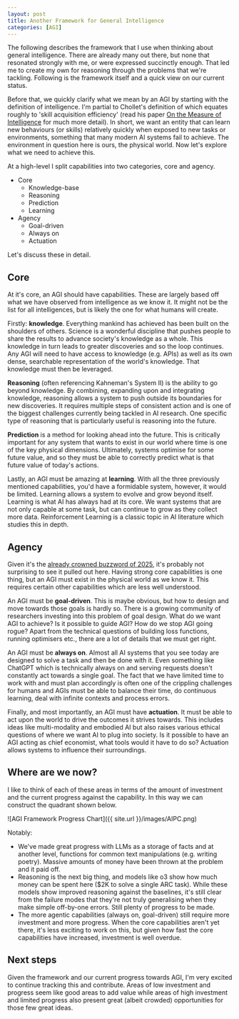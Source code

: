 ```yaml
---
layout: post
title: Another Framework for General Intelligence
categories: [AGI]
---
```


The following describes the framework that I use when thinking about general intelligence. There are already many out there, but none that resonated strongly with me, or were expressed succinctly enough. That led me to create my own for reasoning through the problems that we're tackling. Following is the framework itself and a quick view on our current status.

Before that, we quickly clarify what we mean by an AGI by starting with the definition of intelligence. I'm partial to Chollet's definition of which equates roughly to 'skill acquisition efficiency' (read his paper [On the Measure of Intelligence](https://arxiv.org/abs/1911.01547) for much more detail). In short, we want an entity that can learn new behaviours (or skills) relatively quickly when exposed to new tasks or environments, something that many modern AI systems fail to achieve. The environment in question here is ours, the physical world. Now let's explore what we need to achieve this.

At a high-level I split capabilities into two categories, core and agency. 
- Core
    - Knowledge-base
    - Reasoning
    - Prediction
    - Learning
- Agency
    - Goal-driven
    - Always on
    - Actuation

Let's discuss these in detail.

## Core

At it's core, an AGI should have capabilities. These are largely based off what we have observed from intelligence as we know it. It might not be the list for all intelligences, but is likely the one for what humans will create.

Firstly: **knowledge**. Everything mankind has achieved has been built on the shoulders of others. Science is a wonderful discipline that pushes people to share the results to advance society's knowledge as a whole. This knowledge in turn leads to greater discoveries and so the loop continues. Any AGI will need to have access to knowledge (e.g. APIs) as well as its own dense, searchable representation of the world's knowledge. That knowledge must then be leveraged.

**Reasoning** (often referencing Kahneman's System II) is the ability to go beyond knowledge. By combining, expanding upon and integrating knowledge, reasoning allows a system to push outside its boundaries for new discoveries. It requires multiple steps of consistent action and is one of the biggest challenges currently being tackled in AI research. One specific type of reasoning that is particularly useful is reasoning into the future.

**Prediction** is a method for looking ahead into the future. This is critically important for any system that wants to exist in our world where time is one of the key physical dimensions. Ultimately, systems optimise for some future value, and so they must be able to correctly predict what is that future value of today's actions.

Lastly, an AGI must be amazing at **learning**. With all the three previously mentioned capabilities, you'd have a formidable system, however, it would be limited. Learning allows a system to evolve and grow beyond itself. Learning is what AI has always had at its core. We want systems that are not only capable at some task, but can continue to grow as they collect more data. Reinforcement Learning is a classic topic in AI literature which studies this in depth.

## Agency

Given it's the [already crowned buzzword of 2025](https://www.digitimes.com/news/a20241230PD208/ai-agent-genai-ai-openai-2025.html), it's probably not surprising to see it pulled out here. Having strong core capabilities is one thing, but an AGI must exist in the physical world as we know it. This requires certain other capabilities which are less well understood.

An AGI must be **goal-driven**. This is maybe obvious, but how to design and move towards those goals is hardly so. There is a growing community of researchers investing into this problem of goal design. What do we want AGI to achieve? Is it possible to guide AGI? How do we stop AGI going rogue? Apart from the technical questions of building loss functions, running optimisers etc., there are a lot of details that we must get right.

An AGI must be **always on**. Almost all AI systems that you see today are designed to solve a task and then be done with it. Even something like ChatGPT which is technically always on and serving requests doesn't constantly act towards a single goal. The fact that we have limited time to work with and must plan accordingly is often one of the crippling challenges for humans and AGIs must be able to balance their time, do continuous learning, deal with infinite contexts and process errors.

Finally, and most importantly, an AGI must have **actuation**. It must be able to act upon the world to drive the outcomes it strives towards. This includes ideas like multi-modality and embodied AI but also raises various ethical questions of where we want AI to plug into society. Is it possible to have an AGI acting as chief economist, what tools would it have to do so? Actuation allows systems to influence their surroundings.

## Where are we now?

I like to think of each of these areas in terms of the amount of investment and the current progress against the capability. In this way we can construct the quadrant shown below.

![AGI Framework Progress Chart]({{ site.url }}/images/AIPC.png)

Notably:
- We've made great progress with LLMs as a storage of facts and at another level, functions for common text manipulations (e.g. writing poetry). Massive amounts of money have been thrown at the problem and it paid off.
- Reasoning is the next big thing, and models like o3 show how much money can be spent here ($2K to solve a single ARC task). While these models show improved reasoning against the baselines, it's still clear from the failure modes that they're not truly generalising when they make simple off-by-one errors. Still plenty of progress to be made.
- The more agentic capabilities (always on, goal-driven) still require more investment and more progress. When the core capabilities aren't yet there, it's less exciting to work on this, but given how fast the core capabilities have increased, investment is well overdue.

## Next steps

Given the framework and our current progress towards AGI, I'm very excited to continue tracking this and contribute. Areas of low investment and progress seem like good areas to add value while areas of high investment and limited progress also present great (albeit crowded) opportunities for those few great ideas.
